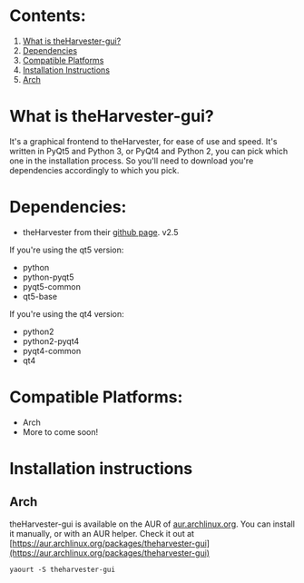 # Contents:

1. [What is theHarvester-gui?](#what-is-theharvester-gui)
2. [Dependencies](#dependencies)
3. [Compatible Platforms](#compatible-platforms)
4. [Installation Instructions](#installation-instructions)
  1. [Arch](#arch) 

# What is theHarvester-gui?

It's a graphical frontend to theHarvester, for ease of use and speed. It's written in PyQt5 and Python 3, or PyQt4 and Python 2, you can pick which one in the installation process. So you'll need to download you're dependencies accordingly to which you pick.

# Dependencies:

* theHarvester from their [github page](http://github.com/laramies/theHarvester). v2.5

If you're using the qt5 version:

* python
* python-pyqt5
* pyqt5-common
* qt5-base

If you're using the qt4 version:

* python2
* python2-pyqt4
* pyqt4-common
* qt4

# Compatible Platforms:

* Arch
* More to come soon!

# Installation instructions
## Arch

theHarvester-gui is available on the AUR of [aur.archlinux.org](http://aur.archlinux.org). You can install it manually, or with an AUR helper. Check it out at [https://aur.archlinux.org/packages/theharvester-gui](https://aur.archlinux.org/packages/theharvester-gui)

`yaourt -S theharvester-gui` 